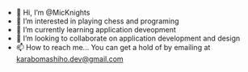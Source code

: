 - 👋 Hi, I’m @MicKnights
- 👀 I’m interested in playing chess and programing
- 🌱 I’m currently learning application deveopment
- 💞️ I’m looking to collaborate on application development and design
- 📫 How to reach me... You can get a hold of by emailing at karabomashiho.dev@gmail.com

<!---
MicKnights/MicKnights is a ✨ special ✨ repository because its `README.md` (this file) appears on your GitHub profile.
You can click the Preview link to take a look at your changes.
--->
